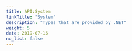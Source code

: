 ```yaml
---
title: API:System
linkTitle: "System"
description: "Types that are provided by .NET"
weight: 5
date: 2019-07-16
no_list: false
---
```

